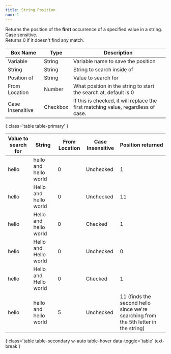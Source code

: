 ```yaml
---
title: String Position
num: 1
---
```


Returns the position of the **first** occurrence of a specified value in a string. Case sensitive.\
Returns 0 if it doesn't find any match.


| Box Name | Type | Description | 
|-------|--------|--------|
|Variable|	String|	Variable name to save the position
|String|	String|	String to search inside of
|Position of|	String|	Value to search for
|From Location|Number|What position in the string to start the search at, default is 0
|Case Insensitive | Checkbox | If this is checked, it will replace the first matching value, regardless of case.
{:class='table table-primary' }

| Value to search for | String| From Location| Case Insensitive| Position returned| 
|-------|--------|--------|--------|--------
|hello | hello and hello world |0|Unchecked| 1
|hello | Hello and hello world |0|Unchecked| 11
|hello | Hello and hello world |0|Checked| 1
|hello | Hello and Hello world |0|Unchecked| 0
|hello | Hello and Hello world |0|Checked| 1
|hello | hello and hello world |5|Unchecked| 11 (finds the second hello since we're searching from the 5th letter in the string)

{:class='table table-secondary w-auto table-hover data-toggle='table' text-break }









